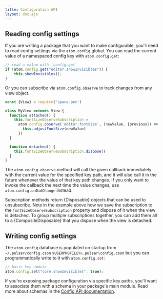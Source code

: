 ```yaml
---
title: Configuration API
layout: doc.ejs
---
```


## Reading config settings

If you are writing a package that you want to make configurable, you'll need to read config settings via the `atom.config` global. You can read the current value of a namespaced config key with `atom.config.get`:

```js
// read a value with `config.get`
if (atom.config.get("editor.showInvisibles")) {
	this.showInvisibles();
}
```

Or you can subscribe via `atom.config.observe` to track changes from any view object.

```js
const {View} = require('space-pen')

class MyView extends View {
  function attached() {
    this.fontSizeObserveSubscription =
      atom.config.observe('editor.fontSize', (newValue, {previous}) => {
        this.adjustFontSize(newValue)
      })
  }

  function detached() {
    this.fontSizeObserveSubscription.dispose()
  }
}
```

The `atom.config.observe` method will call the given callback immediately with the current value for the specified key path, and it will also call it in the future whenever the value of that key path changes. If you only want to invoke the callback the next time the value changes, use `atom.config.onDidChange` instead.

Subscription methods return {Disposable} objects that can be used to unsubscribe. Note in the example above how we save the subscription to the `fontSizeObserveSubscription` property and dispose of it when the view is detached. To group multiple subscriptions together, you can add them all to a {CompositeDisposable} that you dispose when the view is detached.

## Writing config settings

The `atom.config` database is populated on startup from <span class="platform-linux platform-mac">`~/.pulsar/config.cson`</span> <span class="platform-win">`%USERPROFILE%\.pulsar\config.cson`</span> but you can programmatically write to it with `atom.config.set`:

```js
// basic key update
atom.config.set("core.showInvisibles", true);
```

If you're exposing package configuration via specific key paths, you'll want to associate them with a schema in your package's main module. Read more about schemas in the [Config API documentation](/api/pulsar/latest/Config/).
